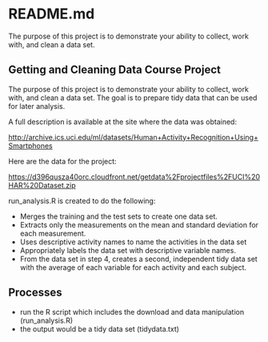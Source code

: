 # README.md

The purpose of this project is to demonstrate your ability to collect, work with, and clean a data set.

## Getting and Cleaning Data Course Project

The purpose of this project is to demonstrate your ability to collect, work with, and clean a data set. The goal is to prepare tidy data that can be used for later analysis. 

A full description is available at the site where the data was obtained:

http://archive.ics.uci.edu/ml/datasets/Human+Activity+Recognition+Using+Smartphones

Here are the data for the project:

https://d396qusza40orc.cloudfront.net/getdata%2Fprojectfiles%2FUCI%20HAR%20Dataset.zip

run_analysis.R is created to do the following:

* Merges the training and the test sets to create one data set.
* Extracts only the measurements on the mean and standard deviation for each measurement.
* Uses descriptive activity names to name the activities in the data set
* Appropriately labels the data set with descriptive variable names.
* From the data set in step 4, creates a second, independent tidy data set with the average of each variable for each activity and each subject.

## Processes
* run the R script which includes the download and data manipulation (run_analysis.R)
* the output would be a tidy data set (tidydata.txt)